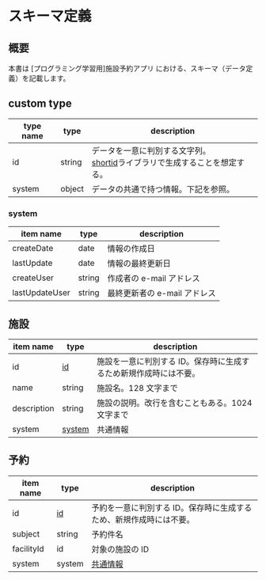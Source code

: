 # スキーマ定義

## 概要

本書は [プログラミング学習用]施設予約アプリ における、スキーマ（データ定義）を記載します。

## custom type

| type name         | type   | description                                                                                                              |
| ----------------- | ------ | ------------------------------------------------------------------------------------------------------------------------ |
| id<a id="id"></a> | string | データを一意に判別する文字列。<br />[shortid](https://www.npmjs.com/package/shortid)ライブラリで生成することを想定する。 |
| system            | object | データの共通で持つ情報。下記を参照。                                                                                     |

### system <a id="system"></a>

| item name      | type   | description                  |
| -------------- | ------ | ---------------------------- |
| createDate     | date   | 情報の作成日                 |
| lastUpdate     | date   | 情報の最終更新日             |
| createUser     | string | 作成者の e-mail アドレス     |
| lastUpdateUser | string | 最終更新者の e-mail アドレス |

## 施設 <a id="facility"></a>

| item name   | type              | description                                                       |
| ----------- | ----------------- | ----------------------------------------------------------------- |
| id          | [id](#id)         | 施設を一意に判別する ID。保存時に生成するため新規作成時には不要。 |
| name        | string            | 施設名。128 文字まで                                              |
| description | string            | 施設の説明。改行を含むこともある。1024 文字まで                   |
| system      | [system](#system) | 共通情報                                                          |

## 予約

| item name  | type      | description                                                         |
| ---------- | --------- | ------------------------------------------------------------------- |
| id         | [id](#id) | 予約を一意に判別する ID。保存時に生成するため、新規作成時には不要。 |
| subject    | string    | 予約件名                                                            |
| facilityId | id        | 対象の施設の ID                                                     |
| system     | system    | [共通情報](#system)                                                 |
